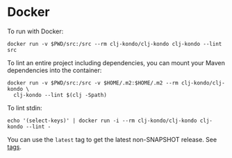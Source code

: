 # Docker

To run with Docker:

    docker run -v $PWD/src:/src --rm clj-kondo/clj-kondo clj-kondo --lint src

To lint an entire project including dependencies, you can mount your Maven
dependencies into the container:

    docker run -v $PWD/src:/src -v $HOME/.m2:$HOME/.m2 --rm clj-kondo/clj-kondo \
      clj-kondo --lint $(clj -Spath)

To lint stdin:

    echo '(select-keys)' | docker run -i --rm clj-kondo/clj-kondo clj-kondo --lint -

You can use the `latest` tag to get the latest non-SNAPSHOT release. See [tags](https://hub.docker.com/r/clj-kondo/clj-kondo/tags).
